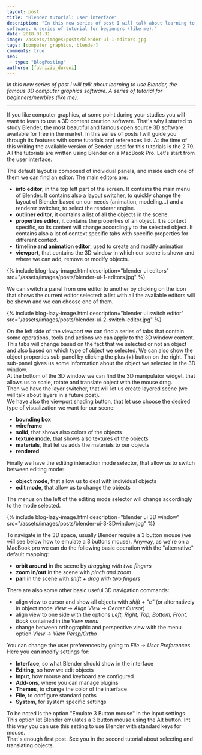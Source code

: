 ```yaml
---
layout: post
title: "Blender tutorial: user interface"
description: "In this new series of post I will talk about learning to use Blender, the famous 3D computer graphics 
software. A series of tutorial for beginners (like me)."
date: 2018-01-31
image: /assets/images/posts/blender-ui-1-editors.jpg
tags: [computer graphics, blender]
comments: true
seo:
 - type: "BlogPosting"
authors: [fabrizio_duroni] 
---
```


*In this new series of post I will talk about learning to use Blender, the famous 3D computer graphics software. A series of tutorial for beginners/newbies (like me).*

---

If you like computer graphics, at some point during your studies you will want to learn to use a 3D content creation software. That's why I started to study Blender, the most beautiful and famous open source 3D software available for free in the market. In this series of posts I will guide you through its features with some tutorials and references list. At the time of this writing the available version of Bender used for this tutorials is the 2.79. All the tutorials are written using Blender on a MacBook Pro.
Let's start from the user interface.

The default layout is composed of individual panels, and inside each one of them we can find an editor. The main editors are:

* **info editor**, in the top left part of the screen. It contains the main menu of Blender. It contains also a layout switcher, to quickly change the layout of Blender based on our needs (animation, modeling...) and a renderer switcher, to select the renderer engine.
* **outliner editor**, it contains a list of all the objects in the scene.
* **properties editor**, it contains the properties of an object. It is context specific, so its content will change accordingly to the selected object. It contains also a lot of context specific tabs with specific properties for different context.
* **timeline and animation editor**, used to create and modify animation
* **viewport**, that contains the 3D window in which our scene is shown and where we can add, remove or modify objects.

{% include blog-lazy-image.html description="blender ui editors" src="/assets/images/posts/blender-ui-1-editors.jpg" %}

We can switch a panel from one editor to another by clicking on the icon that shows the current editor selected: a list with all the available editors will be shown and we can choose one of them.

{% include blog-lazy-image.html description="blender ui switch editor" src="/assets/images/posts/blender-ui-2-switch-editor.jpg" %}

On the left side of the viewport we can find a series of tabs that contain some operations, tools and actions we can
 apply to the 3D window content. This tabs will change based on the fact that we selected or not an object and also based on which type of object we selected. We can also show the object properties sub-panel by clicking the plus (+) button on the right. That sub-panel gives us some information about the object we selected in the 3D window.  
 At the bottom of the 3D window we can find the 3D manipulator widget, that allows us to scale, rotate and translate object with the mouse drag.  
 Then we have the layer switcher, that will let us create layered scene (we will talk about layers in a future post).  
 We have also the viewport shading button, that let use choose the desired type of visualization we want for our scene:

* **bounding box**
* **wireframe**
* **solid**, that shows also colors of the objects
* **texture mode**, that shows also textures of the objects
* **materials**, that let us adds the materials to our objects
* **rendered**

Finally we have the editing interaction mode selector, that allow us to switch between editing mode:

* **object mode**, that allow us to deal with individual objects
* **edit mode**, that allow us to change the objects

The menus on the left of the editing mode selector will change accordingly to the mode selected.

{% include blog-lazy-image.html description="blender ui 3D window" src="/assets/images/posts/blender-ui-3-3Dwindow.jpg" %}

To navigate in the 3D space, usually Blender require a 3 button mouse (we will see below how to emulate a 3 buttons mouse). Anyway, as we're on a MacBook pro we can do the following basic operation with the "alternative" default mapping:

* **orbit around** in the scene by *dragging with two fingers*
* **zoom in/out** in the scene with *pinch and zoom*
* **pan** in the scene with *shift + drag with two fingers*

There are also some other basic useful 3D navigation commands:

* align view to cursor and show all objects with *shift + "c"* (or alternatively in object mode *View -> Align  View -> Center Cursor*)
* align view to one side with the options *Left, Right, Top, Bottom, Front, Back* contained in the *View menu*
* change between orthographic and perspective view with the menu option *View -> View Persp/Ortho*

 You can change the user preferences by going to *File -> User Preferences*. Here you can modify settings for:
 * **Interface**, so what Blender should show in the interface
 * **Editing**, so how we edit objects
 * **Input**, how mouse and keyboard are configured 
 * **Add-ons**, where you can manage plugins
 * **Themes**, to change the color of the interface
 * **File**, to configure standard paths
 * **System**, for system specific settings
 
 To be noted is the option "Emulate 3 Button mouse" in the input settings. This option let Blender emulates a 3 
 button mouse using the Alt button. Int this way you can use this setting to use Blender with standard keys for mouse.  
 That's enough first post. See you in the second tutorial about selecting and translating objects.
